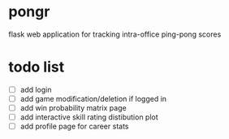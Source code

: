 # pongr
flask web application for tracking intra-office ping-pong scores

# todo list
- [ ] add login
- [ ] add game modification/deletion if logged in
- [ ] add win probability matrix page
- [ ] add interactive skill rating distibution plot
- [ ] add profile page for career stats
